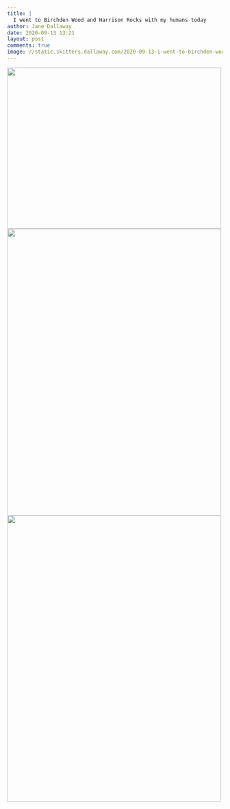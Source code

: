 ```yaml
---
title: |
  I went to Birchden Wood and Harrison Rocks with my humans today
author: Jane Dallaway
date: 2020-09-13 13:21
layout: post
comments: true
image: //static.skitters.dallaway.com/2020-09-13-i-went-to-birchden-wood-and-harrison-rocks-with-my-humans-today-thumb-1-IMG-0116.JPG
---
```


<div>
        <a href="//static.skitters.dallaway.com/2020-09-13-i-went-to-birchden-wood-and-harrison-rocks-with-my-humans-today-fullsize-1-IMG-0116.JPG">
          <img src="//static.skitters.dallaway.com/2020-09-13-i-went-to-birchden-wood-and-harrison-rocks-with-my-humans-today-thumb-1-IMG-0116.JPG" width="500" height="375"/>
        </a>
      </div><div>
        <a href="//static.skitters.dallaway.com/2020-09-13-i-went-to-birchden-wood-and-harrison-rocks-with-my-humans-today-fullsize-2-IMG-0118.JPG">
          <img src="//static.skitters.dallaway.com/2020-09-13-i-went-to-birchden-wood-and-harrison-rocks-with-my-humans-today-thumb-2-IMG-0118.JPG" width="500" height="667"/>
        </a>
      </div><div>
        <a href="//static.skitters.dallaway.com/2020-09-13-i-went-to-birchden-wood-and-harrison-rocks-with-my-humans-today-fullsize-3-IMG-0120.JPG">
          <img src="//static.skitters.dallaway.com/2020-09-13-i-went-to-birchden-wood-and-harrison-rocks-with-my-humans-today-thumb-3-IMG-0120.JPG" width="500" height="667"/>
        </a>
      </div>


   
      